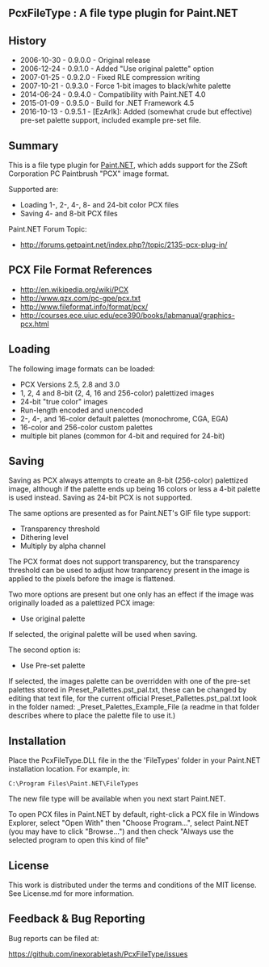 PcxFileType : A file type plugin for Paint.NET
----------------------------------------------

History
-------
* 2006-10-30 - 0.9.0.0 - Original release
* 2006-12-24 - 0.9.1.0 - Added "Use original palette" option
* 2007-01-25 - 0.9.2.0 - Fixed RLE compression writing
* 2007-10-21 - 0.9.3.0 - Force 1-bit images to black/white palette
* 2014-06-24 - 0.9.4.0 - Compatibility with Paint.NET 4.0
* 2015-01-09 - 0.9.5.0 - Build for .NET Framework 4.5
* 2016-10-13 - 0.9.5.1 - [EzArIk]: Added (somewhat crude but effective) pre-set palette support, included example pre-set file.

Summary
-------
This is a file type plugin for [Paint.NET](http://www.getpaint.net/), 
which adds support for the ZSoft Corporation PC Paintbrush "PCX" image
format.

Supported are:

* Loading 1-, 2-, 4-, 8- and 24-bit color PCX files 
* Saving 4- and 8-bit PCX files 

Paint.NET Forum Topic:

* http://forums.getpaint.net/index.php?/topic/2135-pcx-plug-in/

PCX File Format References
--------------------------
* http://en.wikipedia.org/wiki/PCX
* http://www.qzx.com/pc-gpe/pcx.txt
* http://www.fileformat.info/format/pcx/
* http://courses.ece.uiuc.edu/ece390/books/labmanual/graphics-pcx.html

Loading
-------
The following image formats can be loaded:

* PCX Versions 2.5, 2.8 and 3.0 
* 1, 2, 4 and 8-bit (2, 4, 16 and 256-color) palettized images
* 24-bit "true color" images
* Run-length encoded and unencoded
* 2-, 4-, and 16-color default palettes (monochrome, CGA, EGA)
* 16-color and 256-color custom palettes
* multiple bit planes (common for 4-bit and required for 24-bit)

Saving
------
Saving as PCX always attempts to create an 8-bit (256-color) 
palettized image, although if the palette ends up being 16 colors 
or less a 4-bit palette is used instead. Saving as 24-bit PCX is
not supported.

The same options are presented as for Paint.NET's GIF file type 
support:

* Transparency threshold
* Dithering level
* Multiply by alpha channel

The PCX format does not support transparency, but the transparency
threshold can be used to adjust how tranparency present in the image
is applied to the pixels before the image is flattened.

Two more options are present but one only has an effect if the image
was originally loaded as a palettized PCX image:

* Use original palette

If selected, the original palette will be used when saving.

The second option is: 
* Use Pre-set palette

If selected, the images palette can be overridden with one of the pre-set palettes stored in Preset_Pallettes.pst_pal.txt, 
these can be changed by editing that text file, for the current official Preset_Pallettes.pst_pal.txt look in the folder 
named: _Preset_Palettes_Example_File (a readme in that folder describes where to place the palette file to use it.)

Installation
------------
Place the PcxFileType.DLL file in the the 'FileTypes' folder in your 
Paint.NET installation location. For example, in:

    C:\Program Files\Paint.NET\FileTypes

The new file type will be available when you next start Paint.NET.

To open PCX files in Paint.NET by default, right-click a PCX file
in Windows Explorer, select "Open With" then "Choose Program...",
select Paint.NET (you may have to click "Browse...") and then check 
"Always use the selected program to open this kind of file"


License
-------
This work is distributed under the terms and conditions of the MIT 
license. See License.md for more information.


Feedback & Bug Reporting
------------------------
Bug reports can be filed at:

https://github.com/inexorabletash/PcxFileType/issues


